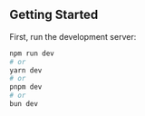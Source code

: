 ## Getting Started

First, run the development server:

```bash
npm run dev
# or
yarn dev
# or
pnpm dev
# or
bun dev
```

<!-- 1:19:52s -->
<!-- 1:43:08 -->
<!-- 1:57:43 -->
<!-- 2:33:10 -->
<!-- 3:09:18 -->
